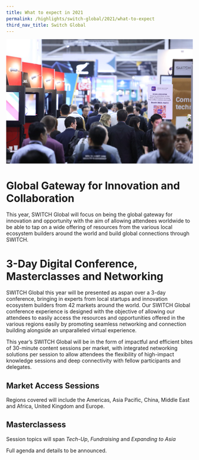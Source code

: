```yaml
---
title: What to expect in 2021
permalink: /highlights/switch-global/2021/what-to-expect
third_nav_title: Switch Global
---
```

![Alt text for image on Isomer site](/images/Booths.jpg)
# Global Gateway for Innovation and Collaboration
This year, SWITCH Global will focus on being the global gateway for innovation and opportunity with the aim of allowing attendees worldwide to be able to tap on a wide offering of resources from the various local ecosystem builders around the world and build global connections through SWITCH.

# 3-Day Digital Conference, Masterclasses and Networking
SWITCH Global this year will be presented as aspan over a 3-day conference, bringing in experts from local startups and innovation ecosystem builders from 42 markets around the world. Our SWITCH Global conference experience is designed with the objective of allowing our attendees to easily access the resources and opportunities offered in the various regions easily by promoting seamless networking and connection building alongside an unparalleled virtual experience. 

This year’s SWITCH Global will be in the form of impactful and efficient bites of 30-minute content sessions per market, with integrated networking solutions per session to allow attendees the flexibility of high-impact knowledge sessions and deep connectivity with fellow participants and delegates.

## Market Access Sessions
Regions covered will include the Americas, Asia Pacific, China, Middle East and Africa, United Kingdom and Europe.

## Masterclassess
Session topics will span *Tech-Up*, *Fundraising* and *Expanding to Asia*

Full agenda and details to be announced.



